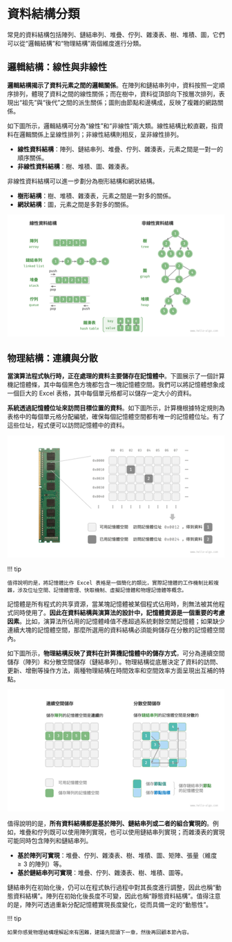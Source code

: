 # 資料結構分類

常見的資料結構包括陣列、鏈結串列、堆疊、佇列、雜湊表、樹、堆積、圖，它們可以從“邏輯結構”和“物理結構”兩個維度進行分類。

## 邏輯結構：線性與非線性

**邏輯結構揭示了資料元素之間的邏輯關係**。在陣列和鏈結串列中，資料按照一定順序排列，體現了資料之間的線性關係；而在樹中，資料從頂部向下按層次排列，表現出“祖先”與“後代”之間的派生關係；圖則由節點和邊構成，反映了複雜的網路關係。

如下圖所示，邏輯結構可分為“線性”和“非線性”兩大類。線性結構比較直觀，指資料在邏輯關係上呈線性排列；非線性結構則相反，呈非線性排列。

- **線性資料結構**：陣列、鏈結串列、堆疊、佇列、雜湊表，元素之間是一對一的順序關係。
- **非線性資料結構**：樹、堆積、圖、雜湊表。

非線性資料結構可以進一步劃分為樹形結構和網狀結構。

- **樹形結構**：樹、堆積、雜湊表，元素之間是一對多的關係。
- **網狀結構**：圖，元素之間是多對多的關係。

![線性資料結構與非線性資料結構](classification_of_data_structure.assets/classification_logic_structure.png)

## 物理結構：連續與分散

**當演算法程式執行時，正在處理的資料主要儲存在記憶體中**。下圖展示了一個計算機記憶體條，其中每個黑色方塊都包含一塊記憶體空間。我們可以將記憶體想象成一個巨大的 Excel 表格，其中每個單元格都可以儲存一定大小的資料。

**系統透過記憶體位址來訪問目標位置的資料**。如下圖所示，計算機根據特定規則為表格中的每個單元格分配編號，確保每個記憶體空間都有唯一的記憶體位址。有了這些位址，程式便可以訪問記憶體中的資料。

![記憶體條、記憶體空間、記憶體位址](classification_of_data_structure.assets/computer_memory_location.png)

!!! tip

    值得說明的是，將記憶體比作 Excel 表格是一個簡化的類比，實際記憶體的工作機制比較複雜，涉及位址空間、記憶體管理、快取機制、虛擬記憶體和物理記憶體等概念。

記憶體是所有程式的共享資源，當某塊記憶體被某個程式佔用時，則無法被其他程式同時使用了。**因此在資料結構與演算法的設計中，記憶體資源是一個重要的考慮因素**。比如，演算法所佔用的記憶體峰值不應超過系統剩餘空閒記憶體；如果缺少連續大塊的記憶體空間，那麼所選用的資料結構必須能夠儲存在分散的記憶體空間內。

如下圖所示，**物理結構反映了資料在計算機記憶體中的儲存方式**，可分為連續空間儲存（陣列）和分散空間儲存（鏈結串列）。物理結構從底層決定了資料的訪問、更新、增刪等操作方法，兩種物理結構在時間效率和空間效率方面呈現出互補的特點。

![連續空間儲存與分散空間儲存](classification_of_data_structure.assets/classification_phisical_structure.png)

值得說明的是，**所有資料結構都是基於陣列、鏈結串列或二者的組合實現的**。例如，堆疊和佇列既可以使用陣列實現，也可以使用鏈結串列實現；而雜湊表的實現可能同時包含陣列和鏈結串列。

- **基於陣列可實現**：堆疊、佇列、雜湊表、樹、堆積、圖、矩陣、張量（維度 $\geq 3$ 的陣列）等。
- **基於鏈結串列可實現**：堆疊、佇列、雜湊表、樹、堆積、圖等。

鏈結串列在初始化後，仍可以在程式執行過程中對其長度進行調整，因此也稱“動態資料結構”。陣列在初始化後長度不可變，因此也稱“靜態資料結構”。值得注意的是，陣列可透過重新分配記憶體實現長度變化，從而具備一定的“動態性”。

!!! tip

    如果你感覺物理結構理解起來有困難，建議先閱讀下一章，然後再回顧本節內容。
